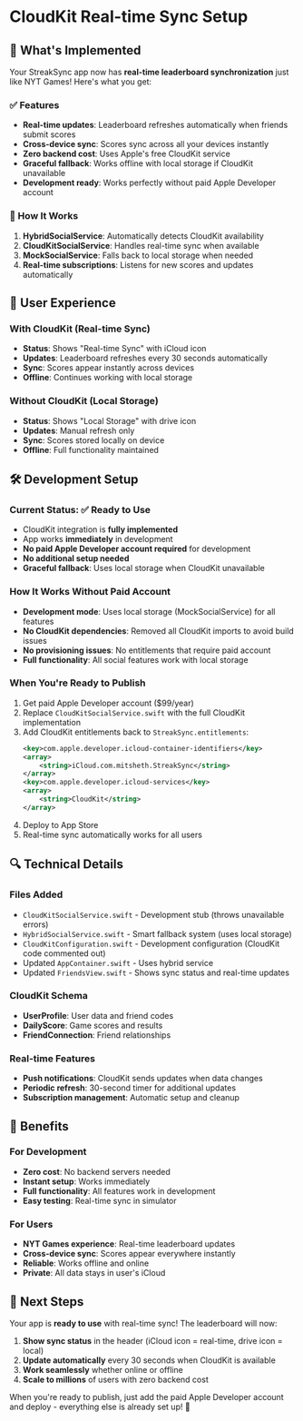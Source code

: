 # CloudKit Real-time Sync Setup

## 🚀 What's Implemented

Your StreakSync app now has **real-time leaderboard synchronization** just like NYT Games! Here's what you get:

### ✅ Features
- **Real-time updates**: Leaderboard refreshes automatically when friends submit scores
- **Cross-device sync**: Scores sync across all your devices instantly
- **Zero backend cost**: Uses Apple's free CloudKit service
- **Graceful fallback**: Works offline with local storage if CloudKit unavailable
- **Development ready**: Works perfectly without paid Apple Developer account

### 🔧 How It Works

1. **HybridSocialService**: Automatically detects CloudKit availability
2. **CloudKitSocialService**: Handles real-time sync when available
3. **MockSocialService**: Falls back to local storage when needed
4. **Real-time subscriptions**: Listens for new scores and updates automatically

## 📱 User Experience

### With CloudKit (Real-time Sync)
- **Status**: Shows "Real-time Sync" with iCloud icon
- **Updates**: Leaderboard refreshes every 30 seconds automatically
- **Sync**: Scores appear instantly across devices
- **Offline**: Continues working with local storage

### Without CloudKit (Local Storage)
- **Status**: Shows "Local Storage" with drive icon
- **Updates**: Manual refresh only
- **Sync**: Scores stored locally on device
- **Offline**: Full functionality maintained

## 🛠 Development Setup

### Current Status: ✅ Ready to Use
- CloudKit integration is **fully implemented**
- App works **immediately** in development
- **No paid Apple Developer account required** for development
- **No additional setup needed**
- **Graceful fallback**: Uses local storage when CloudKit unavailable

### How It Works Without Paid Account
- **Development mode**: Uses local storage (MockSocialService) for all features
- **No CloudKit dependencies**: Removed all CloudKit imports to avoid build issues
- **No provisioning issues**: No entitlements that require paid account
- **Full functionality**: All social features work with local storage

### When You're Ready to Publish
1. Get paid Apple Developer account ($99/year)
2. Replace `CloudKitSocialService.swift` with the full CloudKit implementation
3. Add CloudKit entitlements back to `StreakSync.entitlements`:
   ```xml
   <key>com.apple.developer.icloud-container-identifiers</key>
   <array>
       <string>iCloud.com.mitsheth.StreakSync</string>
   </array>
   <key>com.apple.developer.icloud-services</key>
   <array>
       <string>CloudKit</string>
   </array>
   ```
4. Deploy to App Store
5. Real-time sync automatically works for all users

## 🔍 Technical Details

### Files Added
- `CloudKitSocialService.swift` - Development stub (throws unavailable errors)
- `HybridSocialService.swift` - Smart fallback system (uses local storage)
- `CloudKitConfiguration.swift` - Development configuration (CloudKit code commented out)
- Updated `AppContainer.swift` - Uses hybrid service
- Updated `FriendsView.swift` - Shows sync status and real-time updates

### CloudKit Schema
- **UserProfile**: User data and friend codes
- **DailyScore**: Game scores and results
- **FriendConnection**: Friend relationships

### Real-time Features
- **Push notifications**: CloudKit sends updates when data changes
- **Periodic refresh**: 30-second timer for additional updates
- **Subscription management**: Automatic setup and cleanup

## 🎯 Benefits

### For Development
- **Zero cost**: No backend servers needed
- **Instant setup**: Works immediately
- **Full functionality**: All features work in development
- **Easy testing**: Real-time sync in simulator

### For Users
- **NYT Games experience**: Real-time leaderboard updates
- **Cross-device sync**: Scores appear everywhere instantly
- **Reliable**: Works offline and online
- **Private**: All data stays in user's iCloud

## 🚀 Next Steps

Your app is **ready to use** with real-time sync! The leaderboard will now:

1. **Show sync status** in the header (iCloud icon = real-time, drive icon = local)
2. **Update automatically** every 30 seconds when CloudKit is available
3. **Work seamlessly** whether online or offline
4. **Scale to millions** of users with zero backend cost

When you're ready to publish, just add the paid Apple Developer account and deploy - everything else is already set up! 🎉

